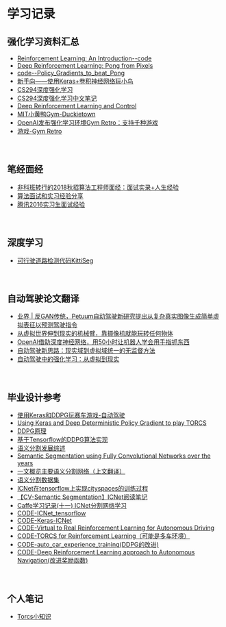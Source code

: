 # 学习记录

## 强化学习资料汇总 <br>
* [Reinforcement Learning: An Introduction--code](https://github.com/ShangtongZhang/reinforcement-learning-an-introduction)
* [Deep Reinforcement Learning: Pong from Pixels](http://karpathy.github.io/2016/05/31/rl/) <br>
* [code--Policy_Gradients_to_beat_Pong](https://github.com/llSourcell/Policy_Gradients_to_beat_Pong)<br>
* [新手向——使用Keras+卷积神经网络玩小鸟](https://www.jianshu.com/p/3ba69493f020)<br>
* [CS294深度强化学习](http://rail.eecs.berkeley.edu/deeprlcourse/)<br>
* [CS294深度强化学习中文笔记](https://zhuanlan.zhihu.com/c_125238795)<br>
* [Deep Reinforcement Learning and Control](https://katefvision.github.io/)<br>
* [MIT小黄鸭Gym-Duckietown](https://github.com/duckietown/gym-duckietown)<br>
* [OpenAI发布强化学习环境Gym Retro：支持千种游戏](https://baijiahao.baidu.com/s?id=1601539378417585277&wfr=spider&for=pc)<br>
* [游戏-Gym Retro](https://blog.openai.com/gym-retro/)<br>
  <br>
  <br>
## 笔经面经 <br>
* [非科班转行的2018秋招算法工程师面经：面试实录+人生经验](https://blog.csdn.net/litongwei7601/article/details/80132679)<br>
* [算法面试和实习经验分享](https://blog.csdn.net/shine19930820/article/details/80098065)<br>
* [腾讯2016实习生面试经验](https://blog.csdn.net/onever_say_love/article/details/51223886)<br>
  <br>
  <br>
## 深度学习 <br>
* [可行驶道路检测代码KittiSeg](https://github.com/MarvinTeichmann/KittiSeg)<br>
  <br>
  <br>
## 自动驾驶论文翻译 <br>
* [业界 | 反GAN传统，Petuum自动驾驶新研究提出从复杂真实图像生成简单虚拟表征以预测驾驶指令](http://www.sohu.com/a/217635677_465975)<br>
* [从虚拟世界伸到现实的机械臂，靠摄像机就能玩转任何物体](https://www.jiqizhixin.com/articles/2018-07-31-5)<br>
* [OpenAI借助深度神经网络，用50小时让机器人学会用手指抓东西](http://www.cnetnews.com.cn/2018/0801/3109648.shtml)<br>
* [自动驾驶新思路：现实域到虚拟域统一的无监督方法](https://cloud.tencent.com/developer/news/96827)<br>
* [自动驾驶中的强化学习：从虚拟到现实](https://www.auto-testing.net/news/show-99721.html)<br>
  <br>
  <br>
## 毕业设计参考 <br>
* [使用Keras和DDPG玩赛车游戏-自动驾驶](https://www.jianshu.com/p/a3432c0e1ef2)<br>
* [Using Keras and Deep Deterministic Policy Gradient to play TORCS](https://yanpanlau.github.io/2016/10/11/Torcs-Keras.html)<br>
* [DDPG原理](https://blog.csdn.net/kenneth_yu/article/details/78478356)<br>
* [基于Tensorflow的DDPG算法实现](https://blog.csdn.net/kenneth_yu/article/details/78781901)<br>
* [语义分割发展综述](https://zhuanlan.zhihu.com/p/37618829)<br>
* [Semantic Segmentation using Fully Convolutional Networks over the years](https://meetshah1995.github.io/semantic-segmentation/deep-learning/pytorch/visdom/2017/06/01/semantic-segmentation-over-the-years.html)<br>
* [一文概览主要语义分割网络（上文翻译）](https://blog.csdn.net/qq_20084101/article/details/80432960)<br>
* [语义分割数据集](https://blog.csdn.net/MOU_IT/article/details/82225505)<br>
* [ICNet在tensorflow上实现cityspaces的训练过程](https://blog.csdn.net/uvgogo/article/details/82760260)<br>
* [【CV-Semantic Segmentation】ICNet阅读笔记](https://zhuanlan.zhihu.com/p/31376919)<br>
* [Caffe学习记录(十一) ICNet分割网络学习](https://www.cnblogs.com/ChrisInsistPy/p/9917842.html)<br>
* [CODE-ICNet_tensorflow](https://github.com/hellochick/ICNet-tensorflow)<br>
* [CODE-Keras-ICNet](https://github.com/aitorzip/Keras-ICNet)<br>
* [CODE-Virtual to Real Reinforcement Learning for Autonomous Driving](https://github.com/xinleipan/VirtualtoReal-RL)<br>
* [CODE-TORCS for Reinforcement Learning（可能是多车环境）](https://github.com/YurongYou/rlTORCS)<br>
* [CODE-auto_car_experience_training(DDPG的改进)](https://github.com/QiyuZ/auto_car_experience_training)<br>
* [CODE-Deep Reinforcement Learning approach to Autonomous Navigation(改进奖励函数)](https://github.com/bhanuvikasr/Deep-RL-TORCS)<br>
  <br>
  <br>
## 个人笔记 <br>
 * [Torcs小知识](https://github.com/lingyunli1994/longan/blob/master/torcs.md)<br>
 
